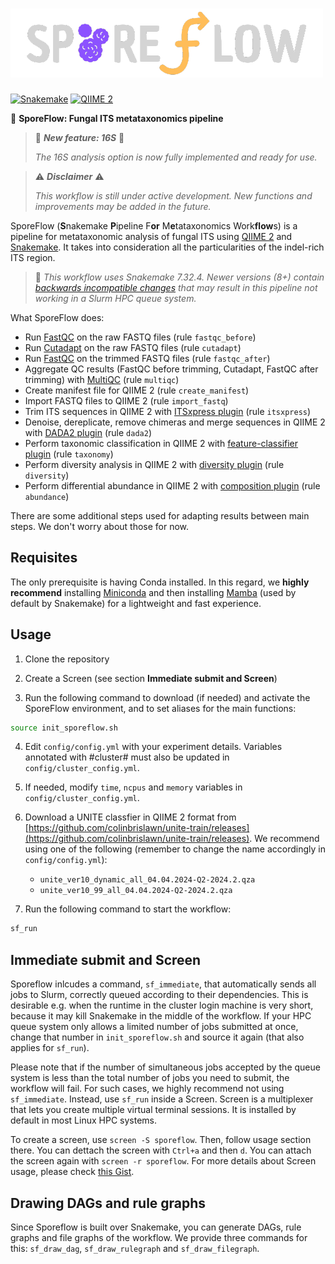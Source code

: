 # <img src="./.img/sf_negative.png" width="500">

[![Snakemake](https://img.shields.io/badge/Snakemake-7.32.4-5442a6.svg)](https://snakemake.github.io)
[![QIIME 2](https://img.shields.io/badge/QIIME2-2024.2-e5b611.svg)](https://qiime2.org/)

🦠 **SporeFlow: Fungal ITS metataxonomics pipeline**

> 🧫 ***New feature: 16S*** 🧫
> 
> *The 16S analysis option is now fully implemented and ready for use.*

> ⚠️ ***Disclaimer*** ⚠️
> 
> *This workflow is still under active development. New functions and improvements may be added in the future.*

SporeFlow (**S**nakemake **P**ipeline F**or** M**e**tataxonomics Work**flow**s) is a pipeline for metataxonomic analysis of fungal ITS using [QIIME 2](https://qiime2.org/) and [Snakemake](https://snakemake.readthedocs.io/en/v7.32.2/). It takes into consideration all the particularities of the indel-rich ITS region.

>🐍 *This workflow uses Snakemake 7.32.4. Newer versions (8+) contain [backwards incompatible changes](https://snakemake.readthedocs.io/en/stable/getting_started/migration.html) that may result in this pipeline not working in a Slurm HPC queue system.*

What SporeFlow does:

- Run [FastQC](https://www.bioinformatics.babraham.ac.uk/projects/fastqc/) on the raw FASTQ files (rule `fastqc_before`)
- Run [Cutadapt](https://cutadapt.readthedocs.io/en/v4.6/) on the raw FASTQ files (rule `cutadapt`)
- Run [FastQC](https://www.bioinformatics.babraham.ac.uk/projects/fastqc/) on the trimmed FASTQ files (rule `fastqc_after`)
- Aggregate QC results (FastQC before trimming, Cutadapt, FastQC after trimming) with [MultiQC](https://multiqc.info/) (rule `multiqc`)
- Create manifest file for QIIME 2 (rule `create_manifest`)
- Import FASTQ files to QIIME 2 (rule `import_fastq`)
- Trim ITS sequences in QIIME 2 with [ITSxpress plugin](https://forum.qiime2.org/t/q2-itsxpress-a-tutorial-on-a-qiime-2-plugin-to-trim-its-sequences/5780) (rule `itsxpress`)
- Denoise, dereplicate, remove chimeras and merge sequences in QIIME 2 with [DADA2 plugin](https://docs.qiime2.org/2024.2/plugins/available/dada2/) (rule `dada2`)
- Perform taxonomic classification in QIIME 2 with [feature-classifier plugin](https://library.qiime2.org/plugins/q2-feature-classifier/3/) (rule `taxonomy`)
- Perform diversity analysis in QIIME 2 with [diversity plugin](https://docs.qiime2.org/2024.2/plugins/available/diversity/) (rule `diversity`)
- Perform differential abundance in QIIME 2 with [composition plugin](https://docs.qiime2.org/2024.2/plugins/available/composition/) (rule `abundance`)

There are some additional steps used for adapting results between main steps. We don't worry about those for now.

## Requisites

The only prerequisite is having Conda installed. In this regard, we **highly recommend** installing [Miniconda](https://docs.anaconda.com/free/miniconda/index.html) and then installing [Mamba](https://anaconda.org/conda-forge/mamba) (used by default by Snakemake) for a lightweight and fast experience.

## Usage

1. Clone the repository

2. Create a Screen (see section **Immediate submit and Screen**)

3. Run the following command to download (if needed) and activate the SporeFlow environment, and to set aliases for the main functions:
```bash
source init_sporeflow.sh
```

4. Edit `config/config.yml` with your experiment details. Variables annotated with #cluster# must also be updated in `config/cluster_config.yml`.

5. If needed, modify `time`, `ncpus` and `memory` variables in `config/cluster_config.yml`.

6. Download a UNITE classfier in QIIME 2 format from [https://github.com/colinbrislawn/unite-train/releases](https://github.com/colinbrislawn/unite-train/releases). We recommend using one of the following (remember to change the name accordingly in `config/config.yml`):
   - `unite_ver10_dynamic_all_04.04.2024-Q2-2024.2.qza`
   - `unite_ver10_99_all_04.04.2024-Q2-2024.2.qza`  

7. Run the following command to start the workflow:
```bash
sf_run
```

## Immediate submit and Screen

Sporeflow inlcudes a command, `sf_immediate`, that automatically sends all jobs to Slurm, correctly queued according to their dependencies. This is desirable e.g. when the runtime in the cluster login machine is very short, because it may kill Snakemake in the middle of the workflow. If your HPC queue system only allows a limited number of jobs submitted at once, change that number in `init_sporeflow.sh` and source it again (that also applies for `sf_run`).

Please note that if the number of simultaneous jobs accepted by the queue system is less than the total number of jobs you need to submit, the workflow will fail. For such cases, we highly recommend not using `sf_immediate`. Instead, use `sf_run` inside a Screen. Screen is a multiplexer that lets you create multiple virtual terminal sessions. It is installed by default in most Linux HPC systems.

To create a screen, use `screen -S sporeflow`. Then, follow usage section there. You can dettach the screen with `Ctrl+a` and then `d`. You can attach the screen again with `screen -r sporeflow`. For more details about Screen usage, please check [this Gist](https://gist.github.com/jctosta/af918e1618682638aa82).

## Drawing DAGs and rule graphs

Since Sporeflow is built over Snakemake, you can generate DAGs, rule graphs and file graphs of the workflow. We provide three commands for this: `sf_draw_dag`, `sf_draw_rulegraph` and `sf_draw_filegraph`.